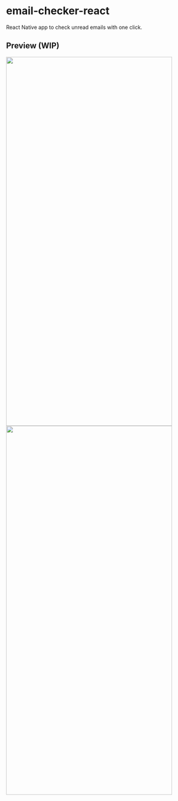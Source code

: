 # email-checker-react
React Native app to check unread emails with one click.
## Preview (WIP)
<img src="https://github.com/m0rningdawning/email-checker-mobile/assets/102054245/8e22a83e-ce35-489c-818b-9da15f9dbe8e" width="450" height="1000">
<img src="https://github.com/m0rningdawning/email-checker-mobile/assets/102054245/b8e0a85a-c9a9-4de6-964d-6488b738464a" width="450" height="1000">

